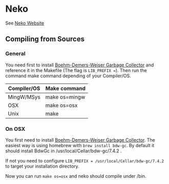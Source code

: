 # Neko

See [Neko Website](http://nekovm.org/index)

## Compiling from Sources

### General

You need first to install [Boehm-Demers-Weiser Garbage Collector](https://github.com/ivmai/bdwgc) and reference it in the Makefile (The flag is ```LIB_PREFIX =```).
Then run the command make command depending of your Compiler/OS.

|  Compiler/OS  | Make command  |
|---|---|
| MingW/MSys  |  make os=mingw |
| OSX  |  make os=osx |
| Unix | make |

### On OSX

You first need to install [Boehm-Demers-Weiser Garbage Collector](https://github.com/ivmai/bdwgc). 
The easiest way is using homebrew with ```brew install bdw-gc```.
By default it should install BdwGc in /usr/local/Cellar/bdw-gc/7.4.2 .

If not you need to configure ```LIB_PREFIX = /usr/local/Cellar/bdw-gc/7.4.2``` to target your installation directory.

Now you can run ```make os=osx``` and neko should compile under /bin.


